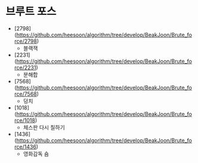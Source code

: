 브루트 포스
==========================================================================================
* [2798] (https://github.com/heesoon/algorithm/tree/develop/BeakJoon/Brute_force/2798)
  * 블랙잭
* [2231] (https://github.com/heesoon/algorithm/tree/develop/BeakJoon/Brute_force/2231)
  * 분해합
* [7568] (https://github.com/heesoon/algorithm/tree/develop/BeakJoon/Brute_force/7568)
  * 덩치
* [1018] (https://github.com/heesoon/algorithm/tree/develop/BeakJoon/Brute_force/1018)
  * 체스판 다시 칠하기
* [1436] (https://github.com/heesoon/algorithm/tree/develop/BeakJoon/Brute_force/1436)
  * 영화감독 숌
